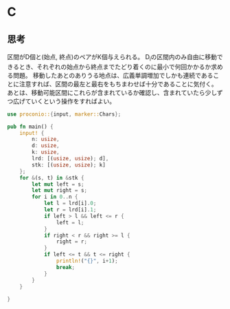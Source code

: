 # C
## 思考
区間がD個と(始点, 終点)のペアがK個与えられる。
D<sub>i</sub>の区間内のみ自由に移動できるとき、それぞれの始点から終点までたどり着くのに最小で何回かかるか求める問題。
移動したあとのありうる地点は、広義単調増加でしかも連続であることに注意すれば、区間の最左と最右をもちまわせば十分であることに気付く。
あとは、移動可能区間にこれらが含まれているか確認し、含まれていたら少しずつ広げていくという操作をすればよい。
```rust
use proconio::{input, marker::Chars};

pub fn main() {
    input! {
        n: usize,
        d: usize,
        k: usize,
        lrd: [(usize, usize); d],
        stk: [(usize, usize); k]
    };
    for &(s, t) in &stk {
        let mut left = s;
        let mut right = s;
        for i in 0..n {
            let l = lrd[i].0;
            let r = lrd[i].1;
            if left > l && left <= r {
                left = l;
            }
            if right < r && right >= l {
                right = r;
            }
            if left <= t && t <= right {
                println!("{}", i+1);
                break;
            }
        }
    }
    
}
```